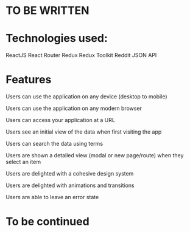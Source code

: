 # TO BE WRITTEN

# Technologies used:
ReactJS
React Router
Redux
Redux Toolkit
Reddit JSON API

# Features
Users can use the application on any device (desktop to mobile)

Users can use the application on any modern browser

Users can access your application at a URL

Users see an initial view of the data when first visiting the app

Users can search the data using terms

Users are shown a detailed view (modal or new page/route) when they select an item

Users are delighted with a cohesive design system

Users are delighted with animations and transitions

Users are able to leave an error state

# To be continued